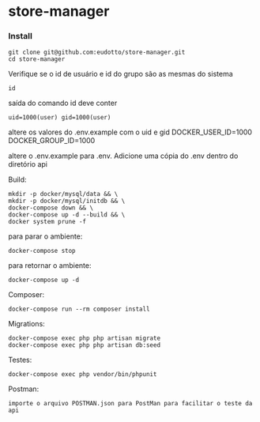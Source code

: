 # store-manager

### Install
        
    git clone git@github.com:eudotto/store-manager.git
    cd store-manager

Verifique se o id de usuário e id do grupo são as mesmas do sistema

    id

saída do comando id deve conter

    uid=1000(user) gid=1000(user) 

altere os valores do .env.example com o uid e gid
DOCKER_USER_ID=1000
DOCKER_GROUP_ID=1000

altere o .env.example para .env. Adicione uma cópia do .env dentro do diretório api

Build:

    mkdir -p docker/mysql/data && \
	mkdir -p docker/mysql/initdb && \
	docker-compose down && \
	docker-compose up -d --build && \
	docker system prune -f    

para parar o ambiente:

    docker-compose stop

para retornar o ambiente:

    docker-compose up -d

Composer:

    docker-compose run --rm composer install

Migrations:

    docker-compose exec php php artisan migrate
    docker-compose exec php php artisan db:seed

Testes:

    docker-compose exec php vendor/bin/phpunit

Postman:

    importe o arquivo POSTMAN.json para PostMan para facilitar o teste da api  


